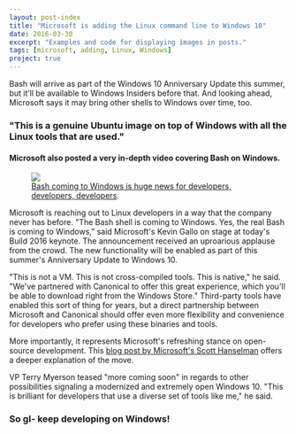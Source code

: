 ```yaml
---
layout: post-index
title: "Microsoft is adding the Linux command line to Windows 10"
date: 2016-03-30
excerpt: "Examples and code for displaying images in posts."
tags: [microsoft, adding, Linux, Windows]
project: true
---
```



Bash will arrive as part of the Windows 10 Anniversary Update this summer, but it’ll be available to Windows Insiders before that. And looking ahead, Microsoft says it may bring other shells to Windows over time, too.

### "This is a genuine Ubuntu image on top of Windows with all the Linux tools that are used."

#### Microsoft also posted a very in-depth video covering Bash on Windows.

<figure>
	<a href="https://cdn0.vox-cdn.com/thumbor/qM_vZAvDdOFWnBQF-q3ejPMtftI=/800x0/filters:no_upscale()/cdn0.vox-cdn.com/uploads/chorus_asset/file/6264457/microsoft-build-2016-event-verge_205.0.0.jpg"><img src="https://cdn0.vox-cdn.com/thumbor/qM_vZAvDdOFWnBQF-q3ejPMtftI=/800x0/filters:no_upscale()/cdn0.vox-cdn.com/uploads/chorus_asset/file/6264457/microsoft-build-2016-event-verge_205.0.0.jpg"></a>
	<figcaption><a href="https://cdn0.vox-cdn.com/thumbor/qM_vZAvDdOFWnBQF-q3ejPMtftI=/800x0/filters:no_upscale()/cdn0.vox-cdn.com/uploads/chorus_asset/file/6264457/microsoft-build-2016-event-verge_205.0.0.jpg" title="Bash coming to Windows is huge news for developers, developers, developers">Bash coming to Windows is huge news for developers, developers, developers</a>.</figcaption>
</figure>



Microsoft is reaching out to Linux developers in a way that the company never has before. "The Bash shell is coming to Windows. Yes, the real Bash is coming to Windows," said Microsoft's Kevin Gallo on stage at today's Build 2016 keynote. The announcement received an uproarious applause from the crowd. The new functionality will be enabled as part of this summer's Anniversary Update to Windows 10.


"This is not a VM. This is not cross-compiled tools. This is native," he said. "We've partnered with Canonical to offer this great experience, which you'll be able to download right from the Windows Store." Third-party tools have enabled this sort of thing for years, but a direct partnership between Microsoft and Canonical should offer even more flexibility and convenience for developers who prefer using these binaries and tools.


More importantly, it represents Microsoft's refreshing stance on open-source development. This [blog post by Microsoft's Scott Hanselman](http://www.hanselman.com/blog/DevelopersCanRunBashShellAndUsermodeUbuntuLinuxBinariesOnWindows10.aspx)  offers a deeper explanation of the move.


VP Terry Myerson teased "more coming soon" in regards to other possibilities signaling a modernized and extremely open Windows 10. "This is brilliant for developers that use a diverse set of tools like me," he said.

### So gl- keep developing on Windows! 